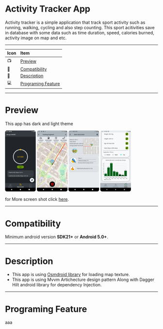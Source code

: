 # Activity Tracker App
Activity tracker is a simple application that track sport activity such as running, walking, cycling and also step counting. This sport acitivities save in database
with some data such as time duration, speed, calories burned, activity image on map and etc.  

--------------------------------------------------------------------------------------------------------------------------------------------------------------
|    Icon    |      Item    |
| :-------- | :------- |
|    📺    |      [Preview](https://github.com/Mak7293/ActivityTrackerApp/blob/master/README.md#preview)    |
|     📱    |    [Compatibility](https://github.com/Mak7293/ActivityTrackerApp/blob/master/README.md#compatibility) |
|    📣    |   [Description](https://github.com/Mak7293/ActivityTrackerApp/blob/master/README.md#description) |
|    💻    |  [Programing Feature](https://github.com/Mak7293/ActivityTrackerApp/edit/master/README.md#programing-feature) |
--------------------------------------------------------------------------------------------------------------------------------------------------------------
# Preview 
This app has dark and light theme

<img src="https://github.com/Mak7293/ActivityTrackerApp/blob/master/screenshots/Screenshot_20230107_152014.png" width=20% height=20%> <img src="https://github.com/Mak7293/ActivityTrackerApp/blob/master/screenshots/Screenshot_20230106_223129.png" width=20% height=20%> <img src="https://github.com/Mak7293/ActivityTrackerApp/blob/master/screenshots/Screenshot_20230106_224129.png" width=20% height=20%>  <img src="https://github.com/Mak7293/ActivityTrackerApp/blob/master/screenshots/Screenshot_20230106_224756.png" width=20% height=20%>

for More screen shot click [here](https://github.com/Mak7293/ActivityTrackerApp/tree/master/screenshots).

--------------------------------------------------------------------------------------------------------------------------------------------------------------
# Compatibility 
Minimum android version **SDK21+** or **Android 5.0+**.

--------------------------------------------------------------------------------------------------------------------------------------------------------------
# Description
- This app is using [Osmdroid library](https://github.com/osmdroid/osmdroid) for loading map texture.
- This app is using Mvvm Artichecture design pattern Along with Dagger Hilt android library for dependency Injection. 

--------------------------------------------------------------------------------------------------------------------------------------------------------------
# Programing Feature
aaa
